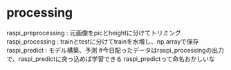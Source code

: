 # processing
raspi_preprocessing : 元画像をpicとheightに分けてトリミング
raspi_processing : trainとtestに分けてtrainを水増し、np.arrayで保存
raspi_predict : モデル構築、予測
#今日配ったデータはraspi_processingの出力で、raspi_predictに突っ込めば学習できる
raspi_predictって命名おかしいな
